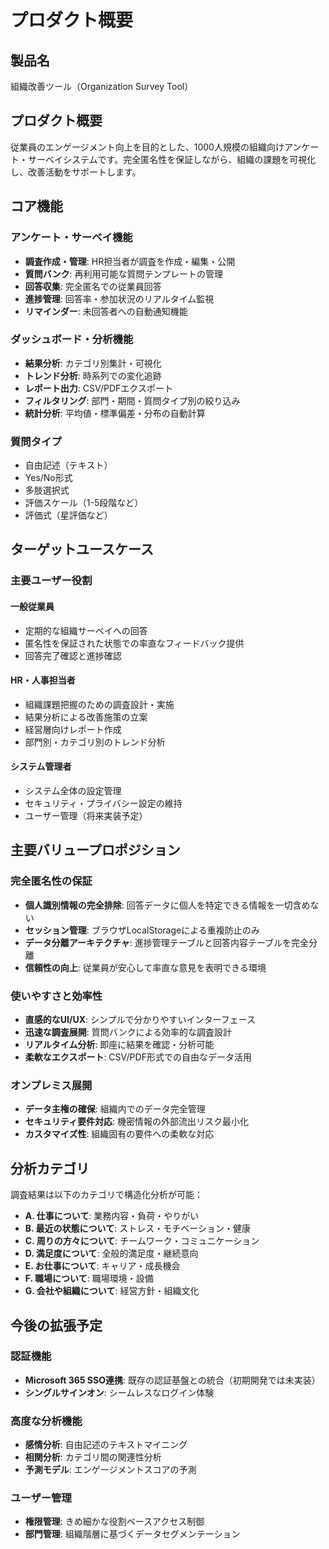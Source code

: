 # プロダクト概要

## 製品名
組織改善ツール（Organization Survey Tool）

## プロダクト概要
従業員のエンゲージメント向上を目的とした、1000人規模の組織向けアンケート・サーベイシステムです。完全匿名性を保証しながら、組織の課題を可視化し、改善活動をサポートします。

## コア機能

### アンケート・サーベイ機能
- **調査作成・管理**: HR担当者が調査を作成・編集・公開
- **質問バンク**: 再利用可能な質問テンプレートの管理
- **回答収集**: 完全匿名での従業員回答
- **進捗管理**: 回答率・参加状況のリアルタイム監視
- **リマインダー**: 未回答者への自動通知機能

### ダッシュボード・分析機能
- **結果分析**: カテゴリ別集計・可視化
- **トレンド分析**: 時系列での変化追跡
- **レポート出力**: CSV/PDFエクスポート
- **フィルタリング**: 部門・期間・質問タイプ別の絞り込み
- **統計分析**: 平均値・標準偏差・分布の自動計算

### 質問タイプ
- 自由記述（テキスト）
- Yes/No形式
- 多肢選択式
- 評価スケール（1-5段階など）
- 評価式（星評価など）

## ターゲットユースケース

### 主要ユーザー役割

#### 一般従業員
- 定期的な組織サーベイへの回答
- 匿名性を保証された状態での率直なフィードバック提供
- 回答完了確認と進捗確認

#### HR・人事担当者
- 組織課題把握のための調査設計・実施
- 結果分析による改善施策の立案
- 経営層向けレポート作成
- 部門別・カテゴリ別のトレンド分析

#### システム管理者
- システム全体の設定管理
- セキュリティ・プライバシー設定の維持
- ユーザー管理（将来実装予定）

## 主要バリュープロポジション

### 完全匿名性の保証
- **個人識別情報の完全排除**: 回答データに個人を特定できる情報を一切含めない
- **セッション管理**: ブラウザLocalStorageによる重複防止のみ
- **データ分離アーキテクチャ**: 進捗管理テーブルと回答内容テーブルを完全分離
- **信頼性の向上**: 従業員が安心して率直な意見を表明できる環境

### 使いやすさと効率性
- **直感的なUI/UX**: シンプルで分かりやすいインターフェース
- **迅速な調査展開**: 質問バンクによる効率的な調査設計
- **リアルタイム分析**: 即座に結果を確認・分析可能
- **柔軟なエクスポート**: CSV/PDF形式での自由なデータ活用

### オンプレミス展開
- **データ主権の確保**: 組織内でのデータ完全管理
- **セキュリティ要件対応**: 機密情報の外部流出リスク最小化
- **カスタマイズ性**: 組織固有の要件への柔軟な対応

## 分析カテゴリ

調査結果は以下のカテゴリで構造化分析が可能：

- **A. 仕事について**: 業務内容・負荷・やりがい
- **B. 最近の状態について**: ストレス・モチベーション・健康
- **C. 周りの方々について**: チームワーク・コミュニケーション
- **D. 満足度について**: 全般的満足度・継続意向
- **E. お仕事について**: キャリア・成長機会
- **F. 職場について**: 職場環境・設備
- **G. 会社や組織について**: 経営方針・組織文化

## 今後の拡張予定

### 認証機能
- **Microsoft 365 SSO連携**: 既存の認証基盤との統合（初期開発では未実装）
- **シングルサインオン**: シームレスなログイン体験

### 高度な分析機能
- **感情分析**: 自由記述のテキストマイニング
- **相関分析**: カテゴリ間の関連性分析
- **予測モデル**: エンゲージメントスコアの予測

### ユーザー管理
- **権限管理**: きめ細かな役割ベースアクセス制御
- **部門管理**: 組織階層に基づくデータセグメンテーション
